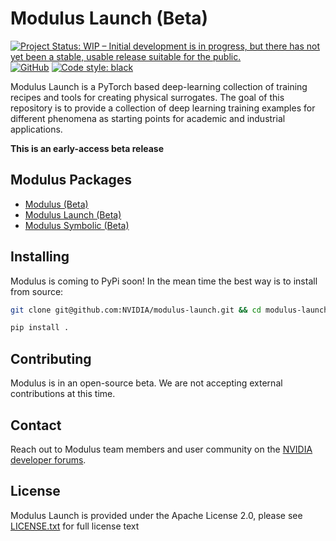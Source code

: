 # Modulus Launch (Beta)

[![Project Status: WIP – Initial development is in progress, but there has not yet been a stable, usable release suitable for the public.](https://www.repostatus.org/badges/latest/wip.svg)](https://www.repostatus.org/#wip)
[![GitHub](https://img.shields.io/github/license/NVIDIA/modulus-launch)](https://github.com/NVIDIA/modulus-launch/blob/master/LICENSE.txt)
[![Code style: black](https://img.shields.io/badge/code%20style-black-000000.svg)](https://github.com/psf/black)

Modulus Launch is a PyTorch based deep-learning collection of training recipes and tools for creating physical surrogates. The
goal of this repository is to provide a collection of deep learning training examples for different phenomena as starting points
for academic and industrial applications.

**This is an early-access beta release**

## Modulus Packages

- [Modulus (Beta)](https://github.com/NVIDIA/modulus)
- [Modulus Launch (Beta)](https://github.com/NVIDIA/modulus-launch)
- [Modulus Symbolic (Beta)](https://github.com/NVIDIA/modulus-sym)

## Installing 

Modulus is coming to PyPi soon! In the mean time the best way is to install from source:

```Bash
git clone git@github.com:NVIDIA/modulus-launch.git && cd modulus-launch
```

```Bash
pip install .
```

## Contributing

Modulus is in an open-source beta. We are not accepting external contributions at this time.

## Contact

Reach out to Modulus team members and user community on the [NVIDIA developer forums](https://forums.developer.nvidia.com/c/physics-simulation/modulus-physics-ml-model-framework).

## License
Modulus Launch is provided under the Apache License 2.0, please see [LICENSE.txt](./LICENSE.txt) for full license text
